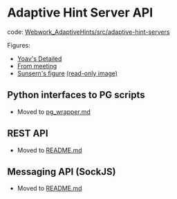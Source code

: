 Adaptive Hint Server API
========================

code: [Webwork_AdaptiveHints/src/adaptive-hint-servers](adaptive-hint-servers)


Figures:
* [Yoav's Detailed](https://www.lucidchart.com/documents/edit/4ed8-1c14-521f9e44-a155-55720a00def9)
* [From meeting](https://docs.google.com/a/eng.ucsd.edu/drawings/d/1HiSdIF7rpkZbfcE_XsuMBfa0AkQFA43FERyPJBVB1Zo/edit)
* [Sunsern's figure](https://www.lucidchart.com/documents/edit/4141-4280-522f8412-8cc8-32710a00455a) [(read-only image)](https://www.lucidchart.com/publicSegments/view/52322982-32a8-4dbd-b169-72360a005093/image.png)


Python interfaces to PG scripts 
--------------------------------
- Moved to [pg_wrapper.md](adaptive-hint-servers/rest_server/pg_wrapper.md)


REST API
---------
- Moved to [README.md](adaptive-hint-servers/rest_server/README.md)


Messaging API (SockJS) 
----------------------
- Moved to [README.md](adaptive-hint-servers/sockjs_server/README.md)

  

